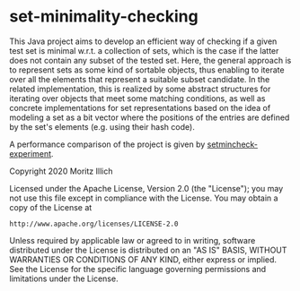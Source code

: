 # set-minimality-checking
This Java project aims to develop an efficient way of checking if a given test set is minimal w.r.t. a collection of sets, which is the case if the latter does not contain any subset of the tested set. Here, the general approach is to represent sets as some kind of sortable objects, thus enabling to iterate over all the elements that represent a suitable subset candidate. 
In the related implementation, this is realized by some abstract structures for iterating over objects that meet some matching conditions, as well as concrete implementations for set representations based on the idea of modeling a set as a bit vector where the positions of the entries are defined by the set's elements (e.g. using their hash code).

A performance comparison of the project is given by [setmincheck-experiment](https://github.com/M-Illich/setmincheck-experiment.git).

Copyright 2020 Moritz Illich

Licensed under the Apache License, Version 2.0 (the "License");
you may not use this file except in compliance with the License.
You may obtain a copy of the License at

    http://www.apache.org/licenses/LICENSE-2.0

Unless required by applicable law or agreed to in writing, software
distributed under the License is distributed on an "AS IS" BASIS,
WITHOUT WARRANTIES OR CONDITIONS OF ANY KIND, either express or implied.
See the License for the specific language governing permissions and
limitations under the License.
